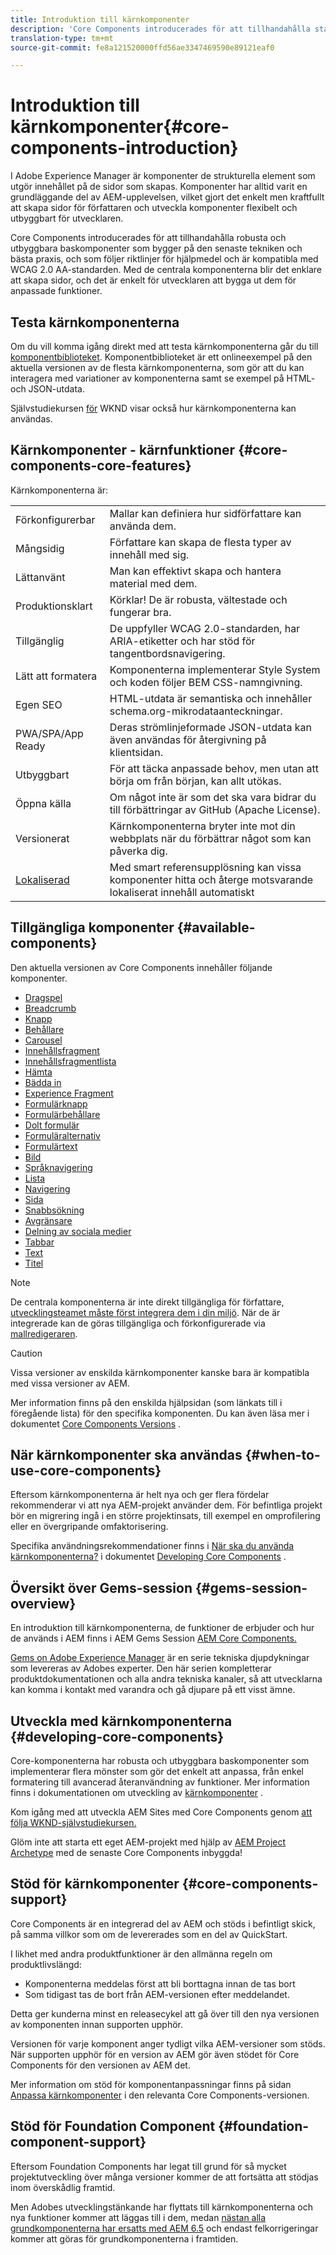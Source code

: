 ```yaml
---
title: Introduktion till kärnkomponenter
description: 'Core Components introducerades för att tillhandahålla stabila och utökningsbara baskomponenter som bygger på den senaste tekniken och bästa praxis. '
translation-type: tm+mt
source-git-commit: fe8a121520000ffd56ae3347469590e89121eaf0

---
```



# Introduktion till kärnkomponenter{#core-components-introduction}

I Adobe Experience Manager är komponenter de strukturella element som utgör innehållet på de sidor som skapas. Komponenter har alltid varit en grundläggande del av AEM-upplevelsen, vilket gjort det enkelt men kraftfullt att skapa sidor för författaren och utveckla komponenter flexibelt och utbyggbart för utvecklaren.

Core Components introducerades för att tillhandahålla robusta och utbyggbara baskomponenter som bygger på den senaste tekniken och bästa praxis, och som följer riktlinjer för hjälpmedel och är kompatibla med WCAG 2.0 AA-standarden. Med de centrala komponenterna blir det enklare att skapa sidor, och det är enkelt för utvecklaren att bygga ut dem för anpassade funktioner.

## Testa kärnkomponenterna

Om du vill komma igång direkt med att testa kärnkomponenterna går du till [komponentbiblioteket](https://adobe.com/go/aem_cmp_library). Komponentbiblioteket är ett onlineexempel på den aktuella versionen av de flesta kärnkomponenterna, som gör att du kan interagera med variationer av komponenterna samt se exempel på HTML- och JSON-utdata.

Självstudiekursen [för](https://docs.adobe.com/content/help/en/experience-manager-learn/getting-started-wknd-tutorial-develop/overview.html) WKND visar också hur kärnkomponenterna kan användas.

## Kärnkomponenter - kärnfunktioner {#core-components-core-features}

Kärnkomponenterna är:

|  |  |
|--- |--- |
| Förkonfigurerbar | Mallar kan definiera hur sidförfattare kan använda dem. |
| Mångsidig | Författare kan skapa de flesta typer av innehåll med sig. |
| Lättanvänt | Man kan effektivt skapa och hantera material med dem. |
| Produktionsklart | Körklar! De är robusta, vältestade och fungerar bra. |
| Tillgänglig | De uppfyller WCAG 2.0-standarden, har ARIA-etiketter och har stöd för tangentbordsnavigering. |
| Lätt att formatera | Komponenterna implementerar Style System och koden följer BEM CSS-namngivning. |
| Egen SEO | HTML-utdata är semantiska och innehåller schema.org-mikrodataanteckningar. |
| PWA/SPA/App Ready | Deras strömlinjeformade JSON-utdata kan även användas för återgivning på klientsidan. |
| Utbyggbart | För att täcka anpassade behov, men utan att börja om från början, kan allt utökas. |
| Öppna källa | Om något inte är som det ska vara bidrar du till förbättringar av GitHub (Apache License). |
| Versionerat | Kärnkomponenterna bryter inte mot din webbplats när du förbättrar något som kan påverka dig. |
| [Lokaliserad](get-started/localization.md) | Med smart referensupplösning kan vissa komponenter hitta och återge motsvarande lokaliserat innehåll automatiskt |

## Tillgängliga komponenter {#available-components}

Den aktuella versionen av Core Components innehåller följande komponenter.

* [Dragspel](components/accordion.md)
* [Breadcrumb](components/breadcrumb.md)
* [Knapp](components/button.md)
* [Behållare](components/container.md)
* [Carousel](components/carousel.md)
* [Innehållsfragment](components/content-fragment-component.md)
* [Innehållsfragmentlista](components/content-fragment-list.md)
* [Hämta](components/download.md)
* [Bädda in](components/embed.md)
* [Experience Fragment](components/experience-fragment.md)
* [Formulärknapp](components/forms/form-button.md)
* [Formulärbehållare](components/forms/form-container.md)
* [Dolt formulär](components/forms/form-hidden.md)
* [Formuläralternativ](components/forms/form-options.md)
* [Formulärtext](components/forms/form-text.md)
* [Bild](components/image.md)
* [Språknavigering](components/language-navigation.md)
* [Lista](components/list.md)
* [Navigering](components/navigation.md)
* [Sida](components/page.md)
* [Snabbsökning](components/quick-search.md)
* [Avgränsare](components/separator.md)
* [Delning av sociala medier](components/sharing.md)
* [Tabbar](components/tabs.md)
* [Text](components/text.md)
* [Titel](components/title.md)

>[!NOTE]
>
>De centrala komponenterna är inte direkt tillgängliga för författare, [utvecklingsteamet måste först integrera dem i din miljö](get-started/using.md). När de är integrerade kan de göras tillgängliga och förkonfigurerade via [mallredigeraren](https://docs.adobe.com/content/help/en/experience-manager-cloud-service/sites/authoring/features/templates.html).

>[!CAUTION]
>
>Vissa versioner av enskilda kärnkomponenter kanske bara är kompatibla med vissa versioner av AEM.
>
>Mer information finns på den enskilda hjälpsidan (som länkats till i föregående lista) för den specifika komponenten. Du kan även läsa mer i dokumentet [Core Components Versions](versions.md) .

## När kärnkomponenter ska användas {#when-to-use-core-components}

Eftersom kärnkomponenterna är helt nya och ger flera fördelar rekommenderar vi att nya AEM-projekt använder dem. För befintliga projekt bör en migrering ingå i en större projektinsats, till exempel en omprofilering eller en övergripande omfaktorisering.

Specifika användningsrekommendationer finns i [När ska du använda kärnkomponenterna?](developing/overview.md#when-to-use-the-core-components) i dokumentet [Developing Core Components](developing/overview.md) .

## Översikt över Gems-session {#gems-session-overview}

En introduktion till kärnkomponenterna, de funktioner de erbjuder och hur de används i AEM finns i AEM Gems Session [AEM Core Components.](https://helpx.adobe.com/experience-manager/kt/eseminars/gems/AEM-Core-Components.html)

[Gems on Adobe Experience Manager](https://helpx.adobe.com/experience-manager/kt/eseminars/gems/aem-index.html) är en serie tekniska djupdykningar som levereras av Adobes experter. Den här serien kompletterar produktdokumentationen och alla andra tekniska kanaler, så att utvecklarna kan komma i kontakt med varandra och gå djupare på ett visst ämne.

## Utveckla med kärnkomponenterna {#developing-core-components}

Core-komponenterna har robusta och utbyggbara baskomponenter som implementerar flera mönster som gör det enkelt att anpassa, från enkel formatering till avancerad återanvändning av funktioner. Mer information finns i dokumentationen om utveckling av [kärnkomponenter](developing/overview.md) .

Kom igång med att utveckla AEM Sites med Core Components genom [att följa WKND-självstudiekursen.](https://docs.adobe.com/content/help/en/experience-manager-learn/getting-started-wknd-tutorial-develop/overview.html)

Glöm inte att starta ett eget AEM-projekt med hjälp av [AEM Project Archetype](developing/archetype/overview.md) med de senaste Core Components inbyggda!

## Stöd för kärnkomponenter {#core-components-support}

Core Components är en integrerad del av AEM och stöds i befintligt skick, på samma villkor som om de levererades som en del av QuickStart.

I likhet med andra produktfunktioner är den allmänna regeln om produktlivslängd:

* Komponenterna meddelas först att bli borttagna innan de tas bort
* Som tidigast tas de bort från AEM-versionen efter meddelandet.

Detta ger kunderna minst en releasecykel att gå över till den nya versionen av komponenten innan supporten upphör.

Versionen för varje komponent anger tydligt vilka AEM-versioner som stöds. När supporten upphör för en version av AEM gör även stödet för Core Components för den versionen av AEM det.

Mer information om stöd för komponentanpassningar finns på sidan [Anpassa kärnkomponenter](developing/customizing.md) i den relevanta Core Components-versionen.

## Stöd för Foundation Component {#foundation-component-support}

Eftersom Foundation Components har legat till grund för så mycket projektutveckling över många versioner kommer de att fortsätta att stödjas inom överskådlig framtid.

Men Adobes utvecklingstänkande har flyttats till kärnkomponenterna och nya funktioner kommer att läggas till i dem, medan [nästan alla grundkomponenterna har ersatts med AEM 6.5](https://docs.adobe.com/content/help/en/experience-manager-65/authoring/siteandpage/default-components-foundation.html) och endast felkorrigeringar kommer att göras för grundkomponenterna i framtiden.
